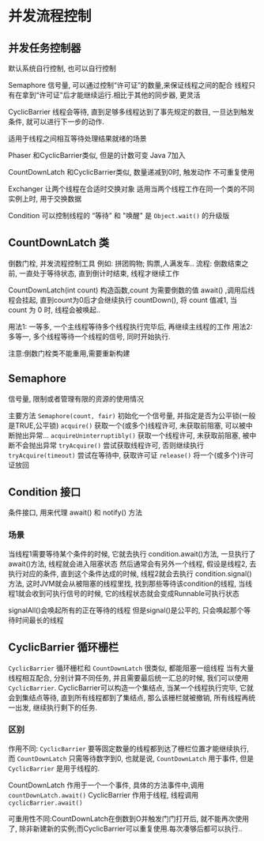 # 并发流程控制

## 并发任务控制器
默认系统自行控制, 也可以自行控制

Semaphore
信号量, 可以通过控制“许可证”的数量,来保证线程之间的配合
线程只有在拿到“许可证"后才能继续运行.相比于其他的同步器, 更灵活

CyclicBarrier
线程会等待, 直到足够多线程达到了事先规定的数目, 一旦达到触发条件,
就可以进行下一步的动作.

适用于线程之间相互等待处理结果就绪的场景

Phaser
和CyclicBarrier类似, 但是的计数可变
Java 7加入

CountDownLatch
和CyclicBarrier类似, 数量递减到0时, 触发动作
不可重复使用

Exchanger
让两个线程在合适时交换对象
适用当两个线程工作在同一个类的不同实例上时, 用于交换数据

Condition
可以控制线程的 “等待” 和 "唤醒"
是 `Object.wait()` 的升级版

## CountDownLatch 类
倒数门栓, 并发流程控制工具
例如: 拼团购物; 购票,人满发车..
流程: 倒数结束之前, 一直处于等待状态, 直到倒计时结束, 线程才继续工作

CountDownLatch(int count) 构造函数,count 为需要倒数的值
await() ,调用后线程会挂起, 直到count为0后才会继续执行
countDown(), 将 count 值减1, 当 count 为 0 时, 线程会被唤起..

用法1: 一等多, 一个主线程等待多个线程执行完毕后, 再继续主线程的工作
用法2: 多等一, 多个线程等待一个线程的信号, 同时开始执行. 

注意:倒数门栓类不能重用,需要重新构建

## Semaphore
信号量, 限制或者管理有限的资源的使用情况

主要方法
`Semaphore(count, fair)` 初始化一个信号量, 并指定是否为公平锁(一般是TRUE,公平锁)
`acquire()`   获取一个(或多个)线程许可, 未获取前阻塞, 可以被中断抛出异常...
`acquireUninterruptibly()`  获取一个线程许可, 未获取前阻塞, 被中断不会抛出异常
`tryAcquire()` 尝试获取线程许可, 否则继续执行
`tryAcquire(timeout)` 尝试在等待中, 获取许可证
`release()` 将一个(或多个)许可证放回

## Condition 接口
条件接口, 用来代理 await() 和 notify() 方法

### 场景
当线程1需要等待某个条件的时候, 它就去执行
condition.await()方法, 一旦执行了await()方法, 线程就会进入阻塞状态
然后通常会有另外一个线程, 假设是线程2, 去执行对应的条件, 直到这个条件达成的时候, 线程2就会去执行
condition.signal()方法, 这时JVM就会从被阻塞的线程里找, 找到那些等待该condition的线程, 当线程1就会收到可执行信号的时候, 它的线程状态就会变成Runnable可执行状态

signalAll()会唤起所有的正在等待的线程
但是signal()是公平的, 只会唤起那个等待时间最长的线程

## CyclicBarrier 循环栅栏
`CyclicBarrier` 循环栅栏和 `CountDownLatch` 很类似, 都能阻塞一组线程
当有大量线程相互配合, 分别计算不同任务, 并且需要最后统一汇总的时候, 我们可以使用 `CyclicBarrier`.
CyclicBarrier可以构造一个集结点, 当某一个线程执行完毕, 它就会到集结点等待, 直到所有线程都到了集结点, 那么该栅栏就被撤销, 所有线程再统一出发, 继续执行剩下的任务.

### 区别
作用不同: `CyclicBarrier` 要等固定数量的线程都到达了栅栏位置才能继续执行, 而 `CountDownLatch` 只需等待数字到0, 也就是说, `CountDownLatch` 用于事件, 但是 `CyclicBarrier` 是用于线程的.

CountDownLatch 作用于一个一个事件, 具体的方法事件中,调用 `countDownLatch.await()`
CyclicBarrier 作用于线程, 线程调用 `cyclicBarrier.await()`

可重用性不同:CountDownLatch在倒数到O并触发门门打开后, 就不能再次使用了, 除非新建新的实例;而CyclicBarrier可以重复使用.每次凑够后都可以执行..
